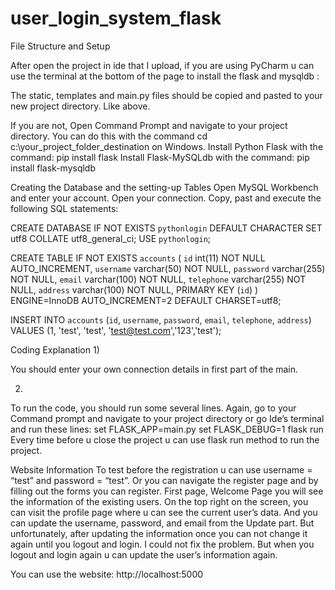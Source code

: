 # user_login_system_flask

File Structure and Setup

After open the project in ide that I upload, if you are using PyCharm u can use the terminal at the bottom of the page to install the flask and mysqldb :
 
The static, templates and main.py files should be  copied and pasted to your new project directory. Like above.

 
If you are not, Open Command Prompt and navigate to your project directory. You can do this with the command cd c:\your_project_folder_destination on Windows.
	Install Python Flask with the command:         pip install flask
Install Flask-MySQLdb with the command:    pip install flask-mysqldb

Creating the Database and the setting-up Tables
Open MySQL Workbench and enter your account.
Open your connection.
Copy, past and execute the following SQL statements:


CREATE DATABASE IF NOT EXISTS `pythonlogin` DEFAULT CHARACTER SET utf8 COLLATE utf8_general_ci;
USE `pythonlogin`;

CREATE TABLE IF NOT EXISTS `accounts` (
	`id` int(11) NOT NULL AUTO_INCREMENT,
  	`username` varchar(50) NOT NULL,
  	`password` varchar(255) NOT NULL,
  	`email` varchar(100) NOT NULL,
    `telephone` varchar(255) NOT NULL,
  	`address` varchar(100) NOT NULL,
    PRIMARY KEY (`id`)
) ENGINE=InnoDB AUTO_INCREMENT=2 DEFAULT CHARSET=utf8;

INSERT INTO `accounts` (`id`, `username`, `password`, `email`, `telephone`, `address`) VALUES (1, 'test', 'test', 'test@test.com','123','test');


Coding Explanation
1)

You should enter your own connection details in first part of the main.

2)
To run the code, you should run some several lines.
Again, go to your Command prompt and navigate to your project directory or go Ide’s terminal and run these lines:
set FLASK_APP=main.py 
set FLASK_DEBUG=1
flask run
Every time before u close the project u can use flask run method to run the project.

Website Information
To test before the registration u can use username = “test” and password = “test”.
Or you can navigate the register page and by filling out the forms you can register.
First page, Welcome Page you will see the information of the existing users.
On the top right on the screen, you can visit the profile page where u can see the current user’s data. And you can update the username, password, and email from the Update part. But unfortunately, after updating the information once you can not change it again until you logout and login. I could not fix the problem. But when you logout and login again u can update the user’s information again.

You can use the website: 
http://localhost:5000
